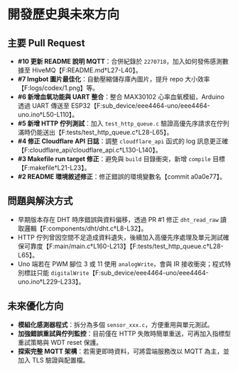 # 開發歷史與未來方向

## 主要 Pull Request
- **#10 更新 README 說明 MQTT**：合併紀錄於 `2270718`，加入如何發佈感測數據至 HiveMQ【F:README.md†L27-L40】。
- **#7 Imgbot 圖片最佳化**：自動壓縮儲存庫內圖片，提升 repo 大小效率【F:logs/codex/1.png】等。
- **#6 新增血氧功能與 UART 整合**：整合 MAX30102 心率血氧模組，Arduino 透過 UART 傳送至 ESP32【F:sub_device/eee4464-uno/eee4464-uno.ino†L50-L110】。
- **#5 新增 HTTP 佇列測試**：加入 `test_http_queue.c` 驗證高優先序請求在佇列滿時仍能送出【F:tests/test_http_queue.c†L28-L65】。
- **#4 修正 Cloudflare API 日誌**：調整 `cloudflare_api` 函式的 log 訊息更正確【F:cloudflare_api/cloudflare_api.c†L130-L140】。
- **#3 Makefile run target 修正**：避免與 `build` 目錄衝突，新增 `compile` 目標【F:makefile†L21-L23】。
- **#2 README 環境敘述修正**：修正錯誤的環境變數名【commit a0a0e77】。

## 問題與解決方式
- 早期版本存在 DHT 時序錯誤與資料偏移，透過 PR #1 修正 `dht_read_raw` 讀取邏輯【F:components/dht/dht.c†L8-L32】。
- HTTP 佇列曾因空間不足造成資料遺失，後續加入高優先序處理及單元測試確保可靠度【F:main/main.c†L160-L213】【F:tests/test_http_queue.c†L28-L65】。
- Uno 端若在 PWM 腳位 3 或 11 使用 `analogWrite`，會與 IR 接收衝突；程式特別標註只能 `digitalWrite`【F:sub_device/eee4464-uno/eee4464-uno.ino†L229-L233】。

## 未來優化方向
- **模組化感測器程式**：拆分為多個 `sensor_xxx.c`，方便重用與單元測試。
- **加強錯誤重試與佇列監控**：目前僅在 HTTP 失敗時簡單重送，可再加入指標型重試策略與 WDT reset 保護。
- **探索完整 MQTT 架構**：若需更即時資料，可將雲端服務改以 MQTT 為主，並加入 TLS 驗證與配置檔。

